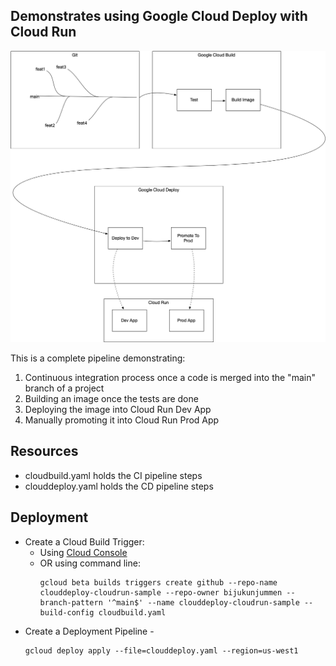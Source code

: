 ## Demonstrates using Google Cloud Deploy with Cloud Run

![](artifacts/Cloud%20Run.png)

This is a complete pipeline demonstrating:
1. Continuous integration process once a code is merged into the "main" branch of a project
2. Building an image once the tests are done
3. Deploying the image into Cloud Run Dev App
4. Manually promoting it into Cloud Run Prod App

## Resources
- cloudbuild.yaml holds the CI pipeline steps
- clouddeploy.yaml holds the CD pipeline steps

## Deployment
- Create a Cloud Build Trigger:
  - Using [Cloud Console](https://cloud.google.com/build/docs/automating-builds/create-manage-triggers)
  - OR using command line:
    ```shell
    gcloud beta builds triggers create github --repo-name clouddeploy-cloudrun-sample --repo-owner bijukunjummen --branch-pattern '^main$' --name clouddeploy-cloudrun-sample --build-config cloudbuild.yaml
    ```
- Create a Deployment Pipeline -
    ```shell
    gcloud deploy apply --file=clouddeploy.yaml --region=us-west1
    ```
